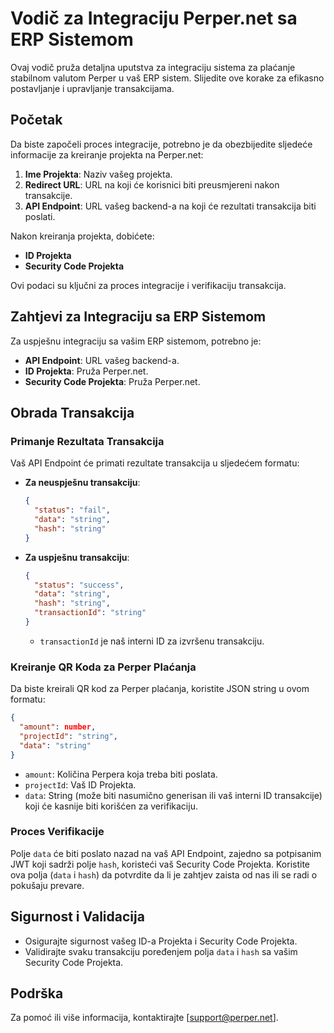 
# Vodič za Integraciju Perper.net sa ERP Sistemom

Ovaj vodič pruža detaljna uputstva za integraciju sistema za plaćanje stabilnom valutom Perper u vaš ERP sistem. Slijedite ove korake za efikasno postavljanje i upravljanje transakcijama.

## Početak

Da biste započeli proces integracije, potrebno je da obezbijedite sljedeće informacije za kreiranje projekta na Perper.net:

1. **Ime Projekta**: Naziv vašeg projekta.
2. **Redirect URL**: URL na koji će korisnici biti preusmjereni nakon transakcije.
3. **API Endpoint**: URL vašeg backend-a na koji će rezultati transakcija biti poslati.

Nakon kreiranja projekta, dobićete:

- **ID Projekta**
- **Security Code Projekta**

Ovi podaci su ključni za proces integracije i verifikaciju transakcija.

## Zahtjevi za Integraciju sa ERP Sistemom

Za uspješnu integraciju sa vašim ERP sistemom, potrebno je:

- **API Endpoint**: URL vašeg backend-a.
- **ID Projekta**: Pruža Perper.net.
- **Security Code Projekta**: Pruža Perper.net.

## Obrada Transakcija

### Primanje Rezultata Transakcija

Vaš API Endpoint će primati rezultate transakcija u sljedećem formatu:

- **Za neuspješnu transakciju**:
  ```json
  {
    "status": "fail",
    "data": "string",
    "hash": "string"
  }
  ```

- **Za uspješnu transakciju**:
  ```json
  {
    "status": "success",
    "data": "string",
    "hash": "string",
    "transactionId": "string"
  }
  ```
  - `transactionId` je naš interni ID za izvršenu transakciju.

### Kreiranje QR Koda za Perper Plaćanja

Da biste kreirali QR kod za Perper plaćanja, koristite JSON string u ovom formatu:

```json
{
  "amount": number,
  "projectId": "string",
  "data": "string"
}
```

- `amount`: Količina Perpera koja treba biti poslata.
- `projectId`: Vaš ID Projekta.
- `data`: String (može biti nasumično generisan ili vaš interni ID transakcije) koji će kasnije biti korišćen za verifikaciju.

### Proces Verifikacije

Polje `data` će biti poslato nazad na vaš API Endpoint, zajedno sa potpisanim JWT koji sadrži polje `hash`, koristeći vaš Security Code Projekta. Koristite ova polja (`data` i `hash`) da potvrdite da li je zahtjev zaista od nas ili se radi o pokušaju prevare.

## Sigurnost i Validacija

- Osigurajte sigurnost vašeg ID-a Projekta i Security Code Projekta.
- Validirajte svaku transakciju poređenjem polja `data` i `hash` sa vašim Security Code Projekta.

## Podrška

Za pomoć ili više informacija, kontaktirajte [support@perper.net].


